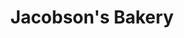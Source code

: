 ---
title: "Jacobson's Bakery"
url: /middletown/jacobsons-bakery-montgomery-street/
shop: Bäckerei
---